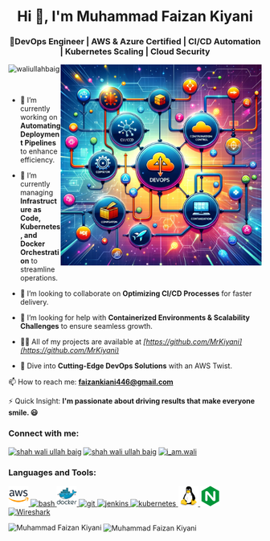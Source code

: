 <!-- ![MasterHead](https://www.google.com/url?sa=i&url=https%3A%2F%2Fgiphy.com%2Fgifs%2FSandiaLabs-cyber-security-cybersecurity-RDZo7znAdn2u7sAcWH&psig=AOvVaw1gJYPNKCMUdMtgxZlhsF73&ust=1705645757783000&source=images&cd=vfe&opi=89978449&ved=0CBIQjRxqFwoTCIDbvOGn5oMDFQAAAAAdAAAAABAI) -->

<h1 align="center">Hi 👋, I'm Muhammad Faizan Kiyani</h1>
<h3 align="center">🔧DevOps Engineer | AWS & Azure Certified | CI/CD Automation | Kubernetes Scaling | Cloud Security </h3>

<img align="right" alt="DevOps Image" width="400" src="https://raw.githubusercontent.com/MrKiyani/MrKiyani/main/DevOps.webp">

<p align="left"> <img src="https://komarev.com/ghpvc/?username=waliullahbaig&label=Profile%20views&color=0e75b6&style=flat" alt="waliullahbaig" /> </p>

<p align="left"> <a href="https://twitter.com/" target="blank"><img src="https://img.shields.io/twitter/follow/?logo=twitter&style=for-the-badge" alt="" /></a> </p>

- 🔭 I’m currently working on **Automating Deployment Pipelines** to enhance efficiency.

- 🌱 I’m currently managing **Infrastructure as Code, Kubernetes, and Docker Orchestration** to streamline operations.

- 👯 I’m looking to collaborate on **Optimizing CI/CD Processes** for faster delivery.

- 🤝 I’m looking for help with **Containerized Environments & Scalability Challenges** to ensure seamless growth.

- 👨‍💻 All of my projects are available at *[https://github.com/MrKiyani](https://github.com/MrKiyani)*

- 💬 Dive into **Cutting-Edge DevOps Solutions** with an AWS Twist.

📫 How to reach me: **faizankiani446@gmail.com**

⚡ Quick Insight: **I'm passionate about driving results that make everyone smile. 😃**

<h3 align="left">Connect with me:</h3>

<p align="left">
<a href="https://www.linkedin.com/in/muhammad-faizan-kiyani01/" target="blank"><img align="center" src="https://raw.githubusercontent.com/rahuldkjain/github-profile-readme-generator/master/src/images/icons/Social/linked-in-alt.svg" alt="shah wali ullah baig" height="30" width="40" /></a> 
<a href="https://www.facebook.com/faizankiani.faizankiani.7" target="blank"><img align="center" src="https://raw.githubusercontent.com/rahuldkjain/github-profile-readme-generator/master/src/images/icons/Social/facebook.svg" alt="shah wali ullah baig" height="30" width="40" /></a>
<a href="https://www.instagram.com/kiyanifaizan786/" target="blank"><img align="center" src="https://raw.githubusercontent.com/rahuldkjain/github-profile-readme-generator/master/src/images/icons/Social/instagram.svg" alt="i_am.wali" height="30" width="40" /></a>
</p>

<h3 align="left">Languages and Tools:</h3>
  <p align="left"> <a href="https://nmap.org/" target="_blank" rel="noreferrer"> <img src="https://raw.githubusercontent.com/devicons/devicon/master/icons/amazonwebservices/amazonwebservices-original-wordmark.svg" alt="aws" width="40" height="40"/> </a> <a href="https://www.gnu.org/software/bash/" target="_blank" rel="noreferrer"> <img src="https://www.vectorlogo.zone/logos/gnu_bash/gnu_bash-icon.svg" alt="bash" width="40" height="40"/> </a> <a href="https://www.docker.com/" target="_blank" rel="noreferrer"> <img src="https://raw.githubusercontent.com/devicons/devicon/master/icons/docker/docker-original-wordmark.svg" alt="docker" width="40" height="40"/> </a> <a href="https://git-scm.com/" target="_blank" rel="noreferrer"> <img src="https://www.vectorlogo.zone/logos/git-scm/git-scm-icon.svg" alt="git" width="40" height="40"/> </a> <a href="https://www.jenkins.io" target="_blank" rel="noreferrer"> <img src="https://www.vectorlogo.zone/logos/jenkins/jenkins-icon.svg" alt="jenkins" width="40" height="40"/> </a> <a href="https://kubernetes.io" target="_blank" rel="noreferrer"> <img src="https://www.vectorlogo.zone/logos/kubernetes/kubernetes-icon.svg" alt="kubernetes" width="40" height="40"/> </a> <a href="https://www.linux.org/" target="_blank" rel="noreferrer"> <img src="https://raw.githubusercontent.com/devicons/devicon/master/icons/linux/linux-original.svg" alt="linux" width="40" height="40"/> </a> <a href="https://www.nginx.com" target="_blank" rel="noreferrer"> <img src="https://raw.githubusercontent.com/devicons/devicon/master/icons/nginx/nginx-original.svg" alt="nginx" width="40" height="40"/> </a><a href="https://www.wireshark.org/" target="_blank" rel="noreferrer"> <img src="https://www.vectorlogo.zone/logos/wireshark/wireshark-ar21.svg" alt="Wireshark" width="40" height="40"/> </a> </p>

<p><img align="left" src="https://github-readme-stats.vercel.app/api/top-langs?username=MrKiyani&show_icons=true&locale=en&layout=compact" alt="Muhammad Faizan Kiyani" /></p>

<p>&nbsp;<img align="center" src="https://github-readme-stats.vercel.app/api?username=MrKiyani&show_icons=true&locale=en" alt="Muhammad Faizan Kiyani" /></p>
